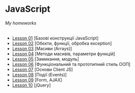 # JavaScript
<h6>My homeworks</h6>
<ul>
    <li>
        <a href="https://github.com/olegnakhod/java_script_for_java_dev/tree/all_homework/Lesson-01">Lesson 01</a> [Базові конструкції JavaScript]</li>
    <li>
        <a href="https://github.com/olegnakhod/JavaScriptForJavaDev/tree/all_homework/Lesson-02">Lesson 02</a> [Обєкти, функції, обробка exception]</li>
    <li>
        <a href="https://github.com/olegnakhod/JavaScriptForJavaDev/tree/all_homework/Lesson-03">Lesson 03</a> [Масиви (Arrays)]</li>   
    <li>
        <a href="https://github.com/olegnakhod/JavaScriptForJavaDev/tree/all_homework/Lesson-04">Lesson 04</a> [Методи масивів, параметри функцій]</li>   
     <li>
        <a href="https://github.com/olegnakhod/JavaScriptForJavaDev/tree/all_homework/Lesson-05">Lesson 05</a> [Замикання, модуль]</li>
    <li>
        <a href="https://github.com/olegnakhod/JavaScriptForJavaDev/tree/all_homework/Lesson-06">Lesson 06</a> [Функціональний та прототипний стиль ООП]</li> 
     <li>
        <a href="https://github.com/olegnakhod/JavaScriptForJavaDev/tree/all_homework/Lesson-07">Lesson 07</a> [Основи Client JS]</li>
     <li>
        <a href="https://github.com/olegnakhod/JavaScriptForJavaDev/tree/all_homework/Lesson-08">Lesson 08</a> [Події (Events)]</li>
    <li>
        <a href="https://github.com/olegnakhod/JavaScriptForJavaDev/tree/all_homework/Lesson-09">Lesson 09</a> [Form, AJAX]</li>
    <li>
        <a href="https://github.com/olegnakhod/JavaScriptForJavaDev/tree/all_homework/Lesson-10">Lesson 10</a> [jQuery]</li>
</ul>
